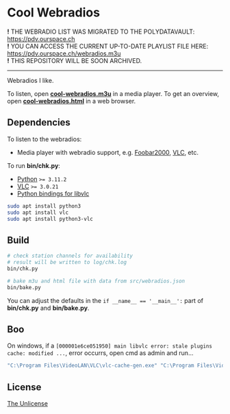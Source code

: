 # Cool Webradios

**!** THE WEBRADIO LIST WAS MIGRATED TO THE POLYDATAVAULT: <https://pdv.ourspace.ch>  
**!** YOU CAN ACCESS THE CURRENT UP-TO-DATE PLAYLIST FILE HERE: <https://pdv.ourspace.ch/webradios.m3u>  
**!** THIS REPOSITORY WILL BE SOON ARCHIVED.

---

Webradios I like.


To listen, open **[cool-webradios.m3u](https://etrusci.org/tool/cool-webradios/cool-webradios.m3u)** in a media player.
To get an overview, open **[cool-webradios.html](https://etrusci.org/tool/cool-webradios/cool-webradios.html)** in a web browser.




## Dependencies

To listen to the webradios:
- Media player with webradio support, e.g. [Foobar2000](https://www.foobar2000.org), [VLC](https://videolan.org), etc.

To run **bin/chk.py**:

- [Python](https://python.org) `>= 3.11.2`
- [VLC](https://videolan.org) `>= 3.0.21`
- [Python bindings for libvlc](https://github.com/oaubert/python-vlc)

```sh
sudo apt install python3
sudo apt install vlc
sudo apt install python3-vlc
```




## Build

```sh
# check station channels for availability
# result will be written to log/chk.log
bin/chk.py

# bake m3u and html file with data from src/webradios.json
bin/bake.py
```

You can adjust the defaults in the `if __name__ == '__main__':` part of **bin/chk.py** and **bin/bake.py**.




## Boo

On windows, if a `[000001e6ce051950] main libvlc error: stale plugins cache: modified ...`, error occurrs, open cmd as admin and run...

```sh
"C:\Program Files\VideoLAN\VLC\vlc-cache-gen.exe" "C:\Program Files\VideoLAN\VLC\plugins"
```




## License

[The Unlicense](./LICENSE.md)
